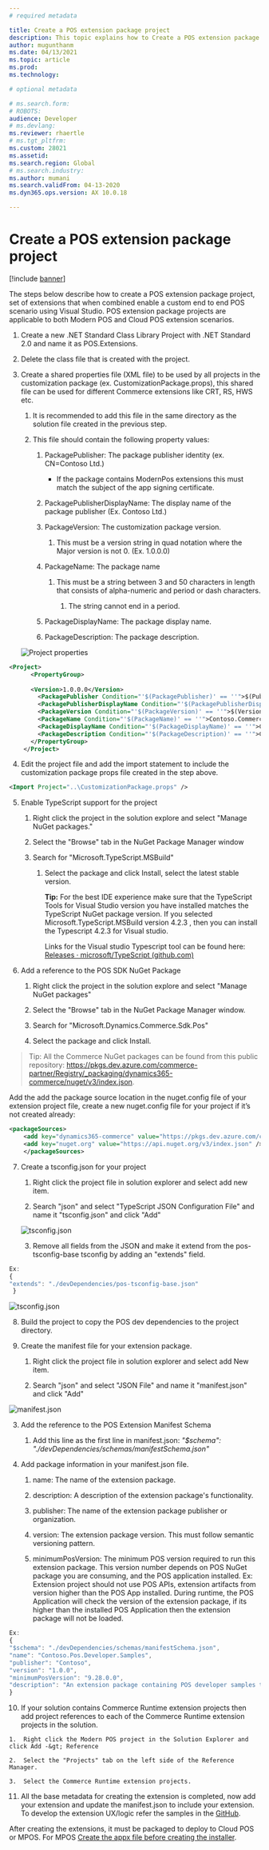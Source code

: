 ```yaml
---
# required metadata

title: Create a POS extension package project 
description: This topic explains how to Create a POS extension package project.
author: mugunthanm
ms.date: 04/13/2021
ms.topic: article
ms.prod: 
ms.technology: 

# optional metadata

# ms.search.form: 
# ROBOTS: 
audience: Developer
# ms.devlang: 
ms.reviewer: rhaertle
# ms.tgt_pltfrm: 
ms.custom: 28021
ms.assetid: 
ms.search.region: Global
# ms.search.industry: 
ms.author: mumani
ms.search.validFrom: 04-13-2020
ms.dyn365.ops.version: AX 10.0.18

---
```


# Create a POS extension package project 

[!include [banner](../includes/banner.md)]

The steps below describe how to create a POS extension package project, set of extensions that when combined enable a custom end to end POS scenario using Visual Studio. POS extension package projects are applicable to both Modern POS and Cloud POS extension scenarios.

1.  Create a new .NET Standard Class Library Project with .NET Standard 2.0 and name it as POS.Extensions.
      
2.  Delete the class file that is created with the project.

3.  Create a shared properties file (XML file) to be used by all projects in the customization package (ex. CustomizationPackage.props), this shared file can be used for different Commerce extensions like CRT, RS, HWS etc.

    1.  It is recommended to add this file in the same directory as the solution file created in the previous step.

    2.  This file should contain the following property values:

        1.  PackagePublisher: The package publisher identity (ex. CN=Contoso Ltd.)

            -   If the package contains ModernPos extensions this must match the subject of the app signing certificate.

        2.  PackagePublisherDisplayName: The display name of the package publisher (Ex. Contoso Ltd.)

        3.  PackageVersion: The customization package version.

            1.  This must be a version string in quad notation where the Major version is not 0. (Ex. 1.0.0.0)

        4.  PackageName: The package name

            1.  This must be a string between 3 and 50 characters in length that consists of alpha-numeric and period or dash characters.

                1.  The string cannot end in a period.

        5.  PackageDisplayName: The package display name.

        6.  PackageDescription: The package description.

      ![Project properties](media/ProjProperty.png)

```XML
<Project>
	  <PropertyGroup>
	
	  <Version>1.0.0.0</Version>
	    <PackagePublisher Condition="'$(PackagePublisher)' == ''">$(Publisher)</PackagePublisher>
	    <PackagePublisherDisplayName Condition="'$(PackagePublisherDisplayName)' == ''">$(PublisherDisplayName)</PackagePublisherDisplayName>
	    <PackageVersion Condition="'$(PackageVersion)' == ''">$(Version)</PackageVersion>
	    <PackageName Condition="'$(PackageName)' == ''">Contoso.Commerce</PackageName>
	    <PackageDisplayName Condition="'$(PackageDisplayName)' == ''">Contoso POS Commerce Customization</PackageDisplayName>
	    <PackageDescription Condition="'$(PackageDescription)' == ''">Contoso POS Commerce Customization</PackageDescription>
	  </PropertyGroup>
	</Project>
```

4.  Edit the project file and add the import statement to include the customization package props file created in the step above.

```xml
<Import Project="..\CustomizationPackage.props" />
```

5.  Enable TypeScript support for the project

    1.  Right click the project in the solution explore and select "Manage NuGet packages."

    2.  Select the "Browse" tab in the NuGet Package Manager window

    3.  Search for "Microsoft.TypeScript.MSBuild"

        1.  Select the package and click Install, select the latest stable version.

            **Tip:** For the best IDE experience make sure that the TypeScript Tools for Visual Studio version you have installed matches the TypeScript NuGet package version. If you selected Microsoft.TypeScript.MSBuild version 4.2.3 , then you can install the Typescript 4.2.3 for Visual studio.

            Links for the Visual studio Typescript tool can be found here: [Releases · microsoft/TypeScript (github.com)](https://github.com/microsoft/TypeScript/releases)

6.  Add a reference to the POS SDK NuGet Package

    1.  Right click the project in the solution explore and select "Manage NuGet packages"

    2.  Select the "Browse" tab in the NuGet Package Manager window.

    3.  Search for "Microsoft.Dynamics.Commerce.Sdk.Pos"

    4.  Select the package and click Install.

> Tip: All the Commerce NuGet packages can be found from this public repository:
> <https://pkgs.dev.azure.com/commerce-partner/Registry/_packaging/dynamics365-commerce/nuget/v3/index.json>. 

Add the add the package source location in the nuget.config file of your extension project file, create a new nuget.config file for your project if it’s not created already:

```xml
<packageSources>
    <add key="dynamics365-commerce" value="https://pkgs.dev.azure.com/commerce-partner/Registry/_packaging/dynamics365-commerce/nuget/v3/index.json" />
    <add key="nuget.org" value="https://api.nuget.org/v3/index.json" />
    </packageSources>
```
7.  Create a tsconfig.json for your project

    1.  Right click the project file in solution explorer and select add new item.

    2.  Search "json" and select "TypeScript JSON Configuration File" and name it "tsconfig.json" and click "Add"

     ![tsconfig.json](media/jsonFile.png)

     3.  Remove all fields from the JSON and make it extend from the pos-tsconfig-base tsconfig by adding an "extends" field.

```Javascript
Ex:
{
"extends": "./devDependencies/pos-tsconfig-base.json"
 }
```
   ![tsconfig.json](media/tsconfig.png)

8.  Build the project to copy the POS dev dependencies to the project directory.

9.  Create the manifest file for your extension package.

    1.  Right click the project file in solution explorer and select add New item.

    2.  Search "json" and select "JSON File" and name it "manifest.json" and click "Add"

![manifest.json](media/manifest.json.png)

   3.  Add the reference to the POS Extension Manifest Schema

       1.  Add this line as the first line in manifest.json: *"$schema": "./devDependencies/schemas/manifestSchema.json"*

   4.  Add package information in your manifest.json file.

	    1.  name: The name of the extension package.

	    2.  description: A description of the extension package's functionality.

	    3.  publisher: The name of the extension package publisher or organization.

	    4.  version: The extension package version. This must follow semantic versioning pattern.

	    5.  minimumPosVersion: The minimum POS version required to run this extension package. This version number depends on POS NuGet package you are consuming, and the POS application installed. Ex: Extension project should not use POS APIs, extension artifacts from version higher than the POS App installed. During runtime, the POS Application will check the version of the extension package, if its higher than the installed POS Application then the extension package will not be loaded.

```Javascript
Ex:
{
"$schema": "./devDependencies/schemas/manifestSchema.json",
"name": "Contoso.Pos.Developer.Samples",
"publisher": "Contoso",
"version": "1.0.0",
"minimumPosVersion": "9.28.0.0",
"description": "An extension package containing POS developer samples to showcase various types of POS extensions.",
}
```
10.  If your solution contains Commerce Runtime extension projects then add project references to each of the Commerce Runtime extension projects in the solution.

    1.  Right click the Modern POS project in the Solution Explorer and click Add -&gt; Reference

    2.  Select the "Projects" tab on the left side of the Reference Manager.

    3.  Select the Commerce Runtime extension projects.

11.  All the base metadata for creating the extension is completed, now add your extension and update the manifest.json to include your extension. To develop the extension UX/logic refer the samples in the [GitHub](https://github.com/microsoft/Dynamics365Commerce.InStore/tree/release/9.28/src/PosSample/Pos.Extension).

After creating the extensions, it must be packaged to deploy to Cloud POS or MPOS. For MPOS [Create the appx file before creating the installer](pos-extension-appx.md).